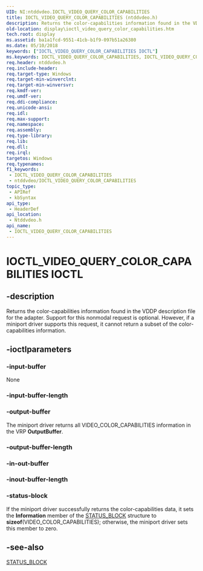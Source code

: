```yaml
---
UID: NI:ntddvdeo.IOCTL_VIDEO_QUERY_COLOR_CAPABILITIES
title: IOCTL_VIDEO_QUERY_COLOR_CAPABILITIES (ntddvdeo.h)
description: Returns the color-capabilities information found in the VDDP description file for the adapter.
old-location: display\ioctl_video_query_color_capabilities.htm
tech.root: display
ms.assetid: ba1a1fcd-9551-41cb-b1f9-097b51a26380
ms.date: 05/10/2018
keywords: ["IOCTL_VIDEO_QUERY_COLOR_CAPABILITIES IOCTL"]
ms.keywords: IOCTL_VIDEO_QUERY_COLOR_CAPABILITIES, IOCTL_VIDEO_QUERY_COLOR_CAPABILITIES control, IOCTL_VIDEO_QUERY_COLOR_CAPABILITIES control code [Display Devices], Video_IOCTLs_26b0d5c4-d7b5-4056-9d78-6b9fa9a8ab72.xml, display.ioctl_video_query_color_capabilities, ntddvdeo/IOCTL_VIDEO_QUERY_COLOR_CAPABILITIES
req.header: ntddvdeo.h
req.include-header: 
req.target-type: Windows
req.target-min-winverclnt: 
req.target-min-winversvr: 
req.kmdf-ver: 
req.umdf-ver: 
req.ddi-compliance: 
req.unicode-ansi: 
req.idl: 
req.max-support: 
req.namespace: 
req.assembly: 
req.type-library: 
req.lib: 
req.dll: 
req.irql: 
targetos: Windows
req.typenames: 
f1_keywords:
 - IOCTL_VIDEO_QUERY_COLOR_CAPABILITIES
 - ntddvdeo/IOCTL_VIDEO_QUERY_COLOR_CAPABILITIES
topic_type:
 - APIRef
 - kbSyntax
api_type:
 - HeaderDef
api_location:
 - Ntddvdeo.h
api_name:
 - IOCTL_VIDEO_QUERY_COLOR_CAPABILITIES
---
```


# IOCTL_VIDEO_QUERY_COLOR_CAPABILITIES IOCTL


## -description

Returns the color-capabilities information found in the VDDP description file for the adapter. Support for this nonmodal request is optional. However, if a miniport driver supports this request, it cannot return a subset of the color-capabilities information.

## -ioctlparameters

### -input-buffer

None

### -input-buffer-length

### -output-buffer

The miniport driver returns all VIDEO_COLOR_CAPABILITIES information in the VRP <b>OutputBuffer</b>.

### -output-buffer-length

### -in-out-buffer

### -inout-buffer-length

### -status-block

If the miniport driver successfully returns the color-capabilities data, it sets the <b>Information</b> member of the <a href="https://docs.microsoft.com/windows-hardware/drivers/ddi/video/ns-video-_status_block">STATUS_BLOCK</a> structure to <b>sizeof</b>(VIDEO_COLOR_CAPABILITIES); otherwise, the miniport driver sets this member to zero.

## -see-also

<a href="https://docs.microsoft.com/windows-hardware/drivers/ddi/video/ns-video-_status_block">STATUS_BLOCK</a>

